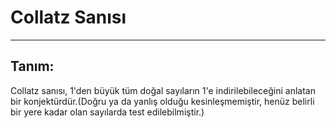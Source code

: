 # Collatz Sanısı

---

## Tanım:

Collatz sanısı, 1'den büyük tüm doğal sayıların 1'e indirilebileceğini anlatan bir konjektürdür.(Doğru ya da yanlış olduğu kesinleşmemiştir, henüz belirli bir yere kadar olan sayılarda test edilebilmiştir.)


